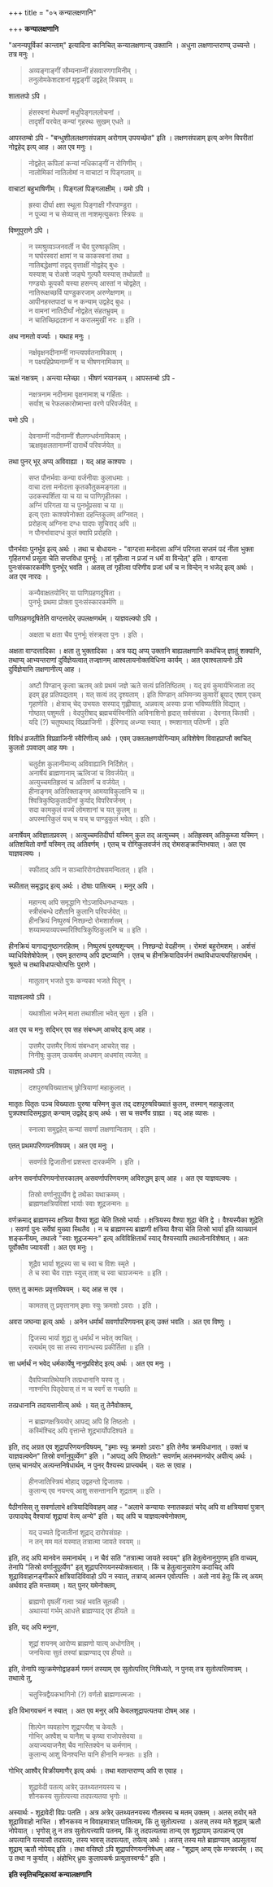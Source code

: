 +++
title = "०५ कन्यालक्षणानि"

+++
**कन्यालक्षणानि**

"अनन्यपूर्विकां कान्ताम्" इत्यादिना कानिचित् कन्यालक्षणान्य् उक्तानि । अधुना लक्षणान्तराण्य् उच्यन्ते । तत्र मनुः ।

> अव्यङ्गाङ्गीं सौम्यनाम्नीं हंसवारणगामिनीम् ।  
> तनुलोमकेशदशनां मृद्वङ्गीं उद्वहेत् स्त्रियम् ॥

शातातपो ऽपि ।

> हंसस्वनां मेधवर्णां मधुपिङ्गललोचनां ।  
> तादृशीं वरयेत् कन्यां गृहस्थः सुखम् एधते ॥

आपस्तम्बो ऽपि -  "बन्धुशीललक्षणसंपन्नाम् अरोगाम् उपयच्छेत" इति । लक्षणसंपन्नाम् इत्य् अनेन विपरीतां नोद्वहेद् इत्य् आह । अत एव मनुः ।

> नोद्वहेत् कपिलां कन्यां नधिकाङ्गीं न रोगिणीम् ।  
> नालोमिकां नातिलोमां न वाचाटां न पिङ्गलाम् ॥

वाचाटां बहुभाषिणीम् । पिङ्गलां पिङ्गलाक्षीम् । यमो ऽपि ।

> ह्रस्वा दीर्घा क्ष्शा स्थूला पिङ्गाक्षी गौरपाण्डुरा ।  
> न पूज्या न च सेव्यास् ता नाशमृत्युकराः स्त्रियः ॥

विष्णुपुराणे ऽपि ।

> न स्मश्रुव्यञ्जनवर्ती न चैव पुरुषाकृतिम् ।  
> न घर्घरस्वरां क्षामां न च काकस्वनां तथा ॥  
> नातिबद्धेक्षणां तद्वद् वृत्ताक्षीं नोद्वहेद् बुधः ।  
> यस्याश् च रोअशे जङ्घे गुल्फौ यस्यास् तथोन्नतौ ॥  
> गण्डयोः कूपकौ यस्या हसन्त्य् आस्तां न चोद्वहेत् ।  
> नातिरूक्षच्छविं पाण्डुकरजाम् अरुणेक्षणाम् ॥  
> आपीनहस्तपादां च न कन्याम् उद्वहेद् बुधः ।  
> न वामनां नातिदीर्घां नोद्वहेत् संहतभ्रुवम् ॥  
> न चातिच्छिद्रदशनां न करालमुखीं नरः ॥ इति ।

अथ नामतो वर्ज्याः । यथाह मनुः ।

> नर्क्षवृक्षनदीनाम्नीं नान्त्यपर्वतनामिकाम् ।  
> न पक्ष्यहिप्रेष्यनाम्नीं न च भीषणनामिकाम् ॥

ऋक्षं नक्षत्रम् । अन्त्या म्लेच्छा । भीषणं भयानकम् । आपस्तम्बो ऽपि -  

> नक्षत्रनाम नदीनामा वृक्षनामाश् च गर्हिताः ।  
> सर्वाश् च रेफलकारोष्मान्ता वरणे परिवर्जयेत् ॥

यमो ऽपि ।

> देवनाम्नीं नदीनाम्नीं शैलगन्धर्वनामिकाम् ।  
> ऋक्षवृक्षलतानाम्नीं दारार्थे परिवर्जयेत् ॥

तथा पुनर् भूर् अप्य् अविवाह्या । यद् आह काश्यपः ।

> सप्त पौनर्भवाः कन्या वर्जनीयाः कुलाधमाः ।  
> वाचा दत्ता मनोदत्ता कृतकौतुकमङ्गला ॥  
> उदकस्पर्शिता या च या च पाणिगृहीतका ।  
> अग्निं परिगता या च पुनर्भूप्रसवा च या ॥  
> इत्य् एताः काश्यपेनोक्ता दहन्तिकुलम् अग्निवत् ।  
> प्ररोहत्य् अग्निना दग्धः पादपः सुचिराद् अपि ॥  
> न पौनर्भावादग्धं कुलं क्वापि प्ररोहति ।

पौनर्भवाः पुनर्भुव इत्य् अर्थः । तथा च बोधायनः -  "वाग्दत्ता मनोदत्ता अग्निं परिगता सप्तमं पदं नीता भुक्ता गृहितगर्भा प्रसूता चेति सप्तविधा पुनर्भूः । तां गृहीत्वा न प्रजां न धर्मं वा विन्देत्" इति । वाग्दत्ता पुनःसंस्कारकर्मणि पुनर्भूर् भवति । अतस् तां गृहीत्वा परिणीय प्रजां धर्मं च न विन्देन् न भजेद् इत्य् अर्थः । अत एव नारदः ।

> कन्यैवाक्षतयोनिर् या पाणिग्रहणदूषिता ।  
> पुनर्भूः प्रथमा प्रोक्ता पुनःसंस्कारकर्मणि ॥

पाणिग्रहणदूषितेति वाग्दत्तादेर् उपलक्षणर्थम् । याज्ञवल्क्यो ऽपि ।

> अक्षता च क्षता चैव पुनर्भूः संस्क्र्ता पुनः । इति ।

अक्षता वाग्दत्तादिका । क्षता तु भुक्तादिका । अत्र यद्य् अप्य् उक्तानि बाह्यलक्षणानि कथंचिज् ज्ञातुं शक्यानि, तथाप्य् आभ्यन्तराणां दुर्विज्ञेयत्वात् तज्ज्ञानम् आश्वलायनोक्तविधिना कार्यम् । अत एवाश्वलायनो ऽपि दुर्विज्ञेयानि लक्षणानीत्य् आह ।


> अष्टौ पिण्डान् कृत्वा ऋतम् अग्रे प्रथमं जज्ञे ऋते सत्यं प्रतितिष्ठितम् । यद् इयं कुमार्यभिजाता तद् इदम् इह प्रतिपद्यताम् । यत् सत्यं तद् दृश्यताम् । इति पिण्डान् अभिमन्त्र्य कुमारीं ब्रूयाद् एषाम् एकम् गृहाणेति । क्षेत्राच् चेद् उभयतः सस्याद् गृह्णीयात्, अन्नवत्य् अस्याः प्रजा भविष्यतीति विद्यात् । गोष्ठात् पशुमती । वेदपुरीषाद् ब्रह्मचर्यस्विनीति अविनाशिनो हृदात् सर्वसंपन्ना । देवनात् कितवी । यदि (?) चतुष्पथाद् विप्रव्राजिनी । ईरिणाद् अध्न्या स्यात् । श्मशानात् पतिघ्नी । इति

विविधं व्रजतीति विप्रव्राजिनी स्वैरिणीत्य् अर्थः । एवम् उक्तलक्षणयोगिन्याम् अविशेषेण विवाहप्राप्तौ क्वचित् कुलतो ऽपवादम् आह यमः ।

> चतुर्दश कुलानीमान्य् अविवाह्यानि निर्दिशेत् ।  
> अनार्षेयं ब्राह्मणानाम् ऋत्विजां च विवर्जयेत् ॥  
> अत्युच्चमतिह्रस्वं च अतिवर्णं च वर्जयेत् ।  
> हीनाङ्गम् अतिरिक्ताङ्गम् आमयाविकुलानि च ॥  
> श्वित्रिकुष्ठिकुलादीनां कुर्याद् विपरिवर्जनम् ।  
> सदा कामकुलं वर्ज्यं लोमशानां च यत् कुलम् ॥  
> अपस्मारिकुलं यच् च यच् च पाण्डुकुलं भवेत् । इति ।

अनार्षेयम् अविज्ञातप्रवरम् । अत्युच्चमतिदीर्घा यस्मिन् कुल तद् अत्युच्चम् । अतिह्रस्वम् अतिकुब्जा यस्मिन् । अतिशयितो वर्णो यस्मिन् तद् अतिवर्णम् । एतच् च रोगिकुलवर्जनं तद् रोमसङ्क्रान्तिभयात् । अत एव याज्ञवल्क्यः ।

> स्फीताद् अपि न सञ्चारिरोगदोषसमन्वितात् । इति ।

स्फीतात् समृद्धाद् इत्य् अर्थः । दोषाः पातित्यम् । मनुर् अपि ।

> महान्त्य् अपि समृद्धानि गोऽजाविधनधान्यतः ।  
> स्त्रीसंबन्धे दशैतानि कुलानि परिवर्जयेत् ॥  
> हीनक्रियं निष्पुरुषं निश्छन्दो रोमशार्शसम् ।  
> शय्यामयाव्यपस्मारिश्वित्रिकुष्ठिकुलानि च ॥ इति ।

हीनक्रियं यागाद्यनुष्ठानरहितम् । निष्पुरुषं पुरुषशून्यम् । निश्छन्दो वेदहीनम् । रोमशं बहुरोमशम् । अर्शसं व्याधिविशेषोपेतम् । एवम् इतराण्य् अपि द्रष्टव्यानि । एतच् च हीनक्रियादिवर्जनं तथाविधापत्यपरिहारार्थम् । श्रूयते च तथाविधापत्योत्पत्तिः पुराणे ।

> मातुलान् भजते पुत्रः कन्यका भजते पितॄन् ।

याज्ञवल्क्यो ऽपि ।

> यथाशीला भजेन् माता तथाशीला भवेत् सुता । इति ।

अत एव च मनुः सद्भिर् एव सह संबन्धम् आचरेद् इत्य् आह ।

> उत्तमैर् उत्तमैर् नित्यं संबन्धान् आचरेत् सह ।  
> निनीषुः कुलम् उत्कर्षम् अधमान् अधमांस् त्यजेत् ॥

याज्ञवल्क्यो ऽपि ।

> दशपुरुषविख्याताच् छ्रोत्रियाणां महाकुलात् ।

मातृतः पितृतः पञ्च विख्याताः पुरुषा यस्मिन् कुल तद् दशपूरुषविख्यातं कुलम्, तस्मान् महाकुलात् पुत्रपश्वादिसमृद्धात् कन्याम् उद्वहेद् इत्य् अर्थः । सा च सवर्णैव ग्राह्या । यद् आह व्यासः ।

> स्नात्वा समुद्वहेत् कन्यां सवर्णां लक्षणान्विताम् । इति ।

एतत् प्रथमपरिणयनविषयम् । अत एव मनुः ।

> सवर्णाग्रे द्विजातीनां प्रशस्ता दारकर्मणि । इति ।

अनेन सवर्नापरिणयनोत्तरकालम् असवर्णापरिणयनम् अविरुद्धम् इत्य् आह । अत एव याज्ञवल्क्यः ।

> तिस्रो वर्णानुपूर्व्येण द्वे तथैका यथाक्रमम् ।  
> ब्राह्मणक्षत्रियविशां भार्याः स्वाः शूद्रजन्मनः ॥

वर्णक्रमाद् ब्राह्मणस्य क्षत्रिया वैश्या शूद्रा चेति तिस्रो भार्याः । क्षत्रियस्य वैश्या शूद्रा चेति द्वे । वैश्यस्यैका शूद्रेति । सवर्णा पुनः सर्वेषां मुख्या स्थितैव । न च ब्राह्मणस्य ब्राह्मणी क्षत्रिया वैश्या चेति तिस्रो भार्या इति व्याख्यानं शङ्कनीयम्, तथात्वे "स्वाः शूद्रजन्मनः" इत्य् अविविक्षितार्थं स्याद् वैश्यस्यापि तथात्वेनाविशेषात् । अतः पूर्वोक्तैव ज्यायसी । अत एव मनुः ।

> शूद्रैव भार्या शूद्रस्य सा च स्वा च विशः स्मृते ।  
> ते च स्वा चैव राज्ञः स्युस् ताश् च स्वा चाग्रजन्मनः ॥ इति ।

एतत् तु कामतः प्रवृत्तविषयम् । यद् आह स एव ।

> कामतस् तु प्रवृत्तानाम् इमाः स्युः क्रमशो ऽवराः । इति ।

अवरा जघन्या इत्य् अर्थः । अनेन धर्मार्थं सवर्णापरिणयनम् इत्य् उक्तं भवति । अत एव विष्णुः ।

> द्विजस्य भार्या शूद्रा तु धर्मार्थं न भवेत् क्वचित् ।  
> रत्यर्थम् एव सा तस्य रागान्धस्य प्रकीर्तिता ॥ इति ।

सा धर्मार्थं न भवेद् धर्मकार्येषु नानुप्रविशेद् इत्य् अर्थः । अत एव मनुः ।

> दैवपित्र्यातिथेयानि तत्प्रधानानि यस्य तु ।  
> नाश्नन्ति पितृदेवास् तं न च स्वर्गं स गच्छति ॥

तत्प्रधानानि तदायत्तानीत्य् अर्थः । यत् तु तेनैवोक्तम्,

> न ब्राह्मणक्षत्रिययोर् आपद्य् अपि हि तिष्ठतोः ।  
> कस्मिंश्चिद् अपि वृत्तान्ते शूद्रभार्योपदिश्यते ॥

इति, तद् अग्रत एव शूद्रापरिणयनविषयम्, "इमाः स्युः क्रमशो ऽवराः" इति तेनैव क्रमविधानात् । उक्तं च याज्ञवल्क्येन" तिस्रो वर्णानुपूर्व्येण" इति । "आपद्य् अपि तिष्ठतोः" सवर्णाम् अलभमानयोर् अपीत्य् अर्थः । एतच् चानयोर् अत्यन्तनिषेधार्थम्, न पुनर् वैश्यस्य प्राप्त्यर्थम् । यतः स एवाह ।

> हीनजातिस्त्रियं मोहाद् उद्वहन्तो द्विजातयः ।  
> कुलान्य् एव नयन्त्य् आशु ससन्तानानि शूद्रताम् ॥ इति ।

पैठीनसिस् तु सवर्णालाभे क्षत्रियादिविवाहम् आह -  "अलाभे कन्यायाः स्नातकव्रतं चरेद् अपि वा क्षत्रियायां पुत्रान् उत्पादयेद् वैश्यायां शूद्रायां वेत्य् अन्ये" इति । यद् अपि च याज्ञवल्क्येनोक्तम्,

> यद् उच्यते द्विजातीनां शूद्राद् दारोपसंग्रहः ।  
> न तन् मम मतं यस्मात् तत्रात्मा जायते स्वयम् ॥

इति, तद् अपि मानवेन समानार्थम् । न चैवं सति "तत्रात्मा जायते स्वयम्" इति हेतुत्वेनानुगुणम् इति वाच्यम्, तेनापि "तिस्रो वर्णानुपूर्व्येण" इत् शूद्रापरिणयनस्योक्तत्वात् । किं च हेतुत्वानुसारेण कदाचिद् अपि शूद्राविवाहानङ्गीकारे क्षत्रियादिविवाहो ऽपि न स्यात्, तत्राप्य् आत्मन एवोत्पत्तिः । अतो नायं हेतुः किं त्व् अयम् अर्थवाद इति मन्तव्यम् । यत् पुनर् यमेनोक्तम्,

> ब्राह्मणो वृषलीं गत्वा त्र्यहं भवति सूतकी ।  
> अथास्यां गर्भम् आधत्ते ब्राह्मण्याद् एव हीयते ॥

इति, यद् अपि मनुना,

> शूद्रां शयनम् आरोप्य ब्राह्मणो यात्य् अधोगतिम् ।  
> जनयित्वा सुतं तस्यां ब्राह्मण्याद् एव हीयते ॥

इति, तेनापि व्युत्क्रमेणोद्वाहकर्म गमनं तस्याम् एव सुतोत्पत्तिर् निषिध्यते, न पुनस् तत्र सुतोत्पत्तिमात्रम् । तथात्वे तु,

> चतुस्त्रिद्वैयकभागिनो (?) वर्णतो ब्राह्मणात्मजाः ।

इति विभागवचनं न स्यात् । अत एव मनुर् अपि केवलशूद्रापत्यतया दोषम् आह ।

> शिल्पेन व्यवहारेण शूद्राप्त्यैश् च केवलैः ।  
> गोभिर् अश्वैश् च यानैश् च कृष्या राजोपसेवया ॥  
> अयाज्ययाजनैश् चैव नास्तिक्येन च कर्मणाम् ।  
> कुलान्य् आशु विनश्यन्ति यानि हीनानि मन्त्रतः ॥ इति ।

गोभिर् आश्वैर् विक्रीयमाणैर् इत्य् अर्थः । तथा मतान्तराण्य् अपि स एवाह ।

> शूद्रावेदी पतत्य् अत्रेर् उतथ्यतनयस्य च ।  
> शौनकस्य सुतोत्पत्त्या तदपत्यतया भृगोः ॥

अस्यार्थः -  शूद्रावेदी विप्रः पतति । अत्र अत्रेर् उतथ्यतनयस्य गौतमस्य च मतम् उक्तम् । अतस् तयोर् मते शूद्राविवाहो नास्ति । शौनकस्य न विवाहमात्रात् पातित्यम्, किं तु सुतोत्पत्त्या । अतस् तस्य मते शूद्राम् ऋतौ नोपेयात् । भृगोस् तु न तत्र सुतोत्पत्त्यापि पतनम्, किं तु तदपत्यतया तान्य् एव शूद्रायाम् उत्पन्नान्य् एव अपत्यानि यस्यासौ तदपत्यः, तस्य भावस् तदपत्यता, तयेत्य् अर्थः । अतस् तस्य मते ब्राह्मण्याम् अप्रसूतायां शूद्राम् ऋतौ नोपेयद् इति । तथा वसिष्ठो ऽपि शूद्रापरिणयननिषेधम् आह -  "शूद्राम् अप्य् एके मन्त्रवर्जम् । तद् उ तथा न कुर्यात् । अंहोभिर् ध्रुवः कुलापकर्षः प्रत्युतास्वर्ग्यः" इति ।

**इति स्मृतिचन्द्रिकायां कन्यालक्षणानि**

